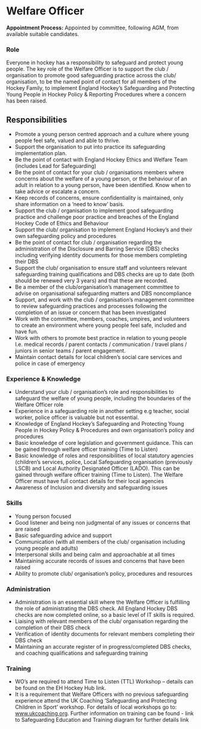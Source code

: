 # Welfare Officer

**Appointment Process:** Appointed by committee, following AGM, from available suitable candidates.

### Role
Everyone in hockey has a responsibility to safeguard and protect young people. The key role of the Welfare Officer is to support the club / organisation to promote good safeguarding practice across the club/ organisation, to be the named point of contact for all members of the Hockey Family, to implement England Hockey’s Safeguarding and Protecting Young People in Hockey Policy & Reporting Procedures where a concern has been raised.

## Responsibilities
- Promote a young person centred approach and a culture where young people feel safe, valued and able to thrive.
- Support the organisation to put into practice its safeguarding implementation plan.  
- Be the point of contact with England Hockey Ethics and Welfare Team (includes Lead for Safeguarding)
- Be the point of contact for your club / organisations members where concerns about the welfare of a young person, or the behaviour of an adult in relation to a young person, have been identified.  Know when to take advice or escalate a concern.
- Keep records of concerns, ensure confidentiality is maintained, only share information on a ‘need to know’ basis.
- Support the club / organisation to implement good safeguarding practice and challenge poor practice and breaches of the England Hockey Code of Ethics and Behaviour
- Support the club/ organisation to implement England Hockey’s and their own safeguarding policy and procedures
- Be the point of contact for club / organisation regarding the administration of the Disclosure and Barring Service (DBS) checks including verifying identity documents for those members completing their DBS
- Support the club/ organisation to ensure staff and volunteers relevant safeguarding training qualifications and DBS checks are up to date (both should be renewed very 3 years) and that these are recorded.
- Be a member of the club/organisation’s management committee to advise on organisational safeguarding matters and DBS noncompliance
- Support, and work with the club / organisation’s management committee to review safeguarding practices and processes following the completion of an issue or concern that has been investigated
- Work with the committee, members, coaches, umpires, and volunteers to create an environment where young people feel safe, included and have fun.  
- Work with others to promote best practice in relation to young people I.e. medical records / parent contacts / communication / travel plans / juniors in senior teams / parent engagement.
- Maintain contact details for local children’s social care services and police in case of emergency

### Experience & Knowledge
- Understand your club / organisation’s role and responsibilities to safeguard the welfare of young people, including the boundaries of the Welfare Officer role
- Experience in a safeguarding role in another setting e.g teacher, social worker, police officer is valuable but not essential.
- Knowledge of England Hockey’s Safeguarding and Protecting Young People in Hockey Policy & Procedures and own organisation’s policy and procedures
- Basic knowledge of core legislation and government guidance. This can be gained through welfare officer training (Time to Listen)
- Basic knowledge of roles and responsibilities of local statutory agencies (children’s services, police, Local Safeguarding organisation (previously LSCB) and Local Authority Designated Officer (LADO).  This can be gained through welfare officer training (Time to Listen). The Welfare Officer must have full contact details for their local agencies
- Awareness of Inclusion and diversity and safeguarding issues

### Skills
- Young person focused
- Good listener and being non judgmental of any issues or concerns that are raised
- Basic safeguarding advice and support
- Communication (with all members of the club/ organisation including young people and adults)
- Interpersonal skills and being calm and approachable at all times
- Maintaining accurate records of issues and concerns that have been raised
- Ability to promote club/ organisation’s policy, procedures and resources

### Administration
- Administration is an essential skill where the Welfare Officer is fulfilling the role of administrating the DBS check. All England Hockey DBS checks are now completed online, so a basic level of IT skills is required.
- Liaising with relevant members of the club/ organisation regarding the completion of their DBS check
- Verification of identity documents for relevant members completing their DBS check
- Maintaining an accurate register of in progress/completed DBS checks, and coaching qualifications and safeguarding training

### Training
- WO’s are required to attend Time to Listen (TTL) Workshop – details can be found on the EH Hockey Hub link.  
- It is a requirement that Welfare Officers with no previous safeguarding experience attend the UK Coaching ‘Safeguarding and Protecting Children in Sport’ workshop. For details of local workshops go to: www.ukcoaching,org.  Further information on training can be found  - link to Safeguarding Education and Training diagram for further details link